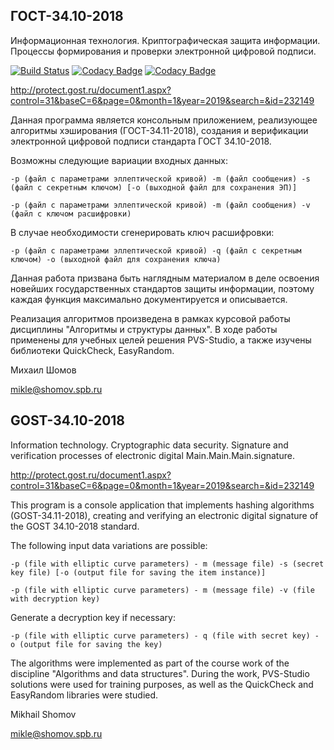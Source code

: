 ## ГОСТ-34.10-2018
Информационная технология. Криптографическая защита информации. Процессы формирования и проверки электронной цифровой подписи.

[![Build Status](https://travis-ci.com/shomov/GOST-34.10-2018.svg?branch=main)](https://travis-ci.com/shomov/GOST-34.10-2018)
[![Codacy Badge](https://app.codacy.com/project/badge/Grade/01f80db73e3e48669df39336093f7ef6)](https://www.codacy.com/gh/shomov/GOST-34.10-2018/dashboard?utm_source=github.com&amp;utm_medium=referral&amp;utm_content=shomov/GOST-34.10-2018&amp;utm_campaign=Badge_Grade)
[![Codacy Badge](https://app.codacy.com/project/badge/Coverage/01f80db73e3e48669df39336093f7ef6)](https://www.codacy.com/gh/shomov/GOST-34.10-2018/dashboard?utm_source=github.com&utm_medium=referral&utm_content=shomov/GOST-34.10-2018&utm_campaign=Badge_Coverage)

http://protect.gost.ru/document1.aspx?control=31&baseC=6&page=0&month=1&year=2019&search=&id=232149

Данная программа является консольным приложением, реализующее алгоритмы хэширования (ГОСТ-34.11-2018), создания и верификации электронной цифровой подписи стандарта ГОСТ 34.10-2018.

Возможны следующие вариации входных данных:

`-p (файл с параметрами эллептической кривой) -m (файл сообщения) -s (файл с секретным ключом) [-o (выходной файл для сохранения ЭП)]`

`-p (файл с параметрами эллептической кривой) -m (файл сообщения) -v (файл с ключом расшифровки)`

В случае необходимости сгенерировать ключ расшифровки:

`-p (файл с параметрами эллептической кривой) -q (файл с секретным ключом) -o (выходной файл для сохранения ключа)`

Данная работа призвана быть наглядным материалом в деле освоения новейших государственных стандартов защиты информации, поэтому каждая функция максимально документируется и описывается.

Реализация алгоритмов произведена в рамках курсовой работы дисциплины "Алгоритмы и структуры данных". В ходе работы применены для учебных целей решения PVS-Studio, а также изучены библиотеки QuickCheck, EasyRandom. 

Михаил Шомов

mikle@shomov.spb.ru

## GOST-34.10-2018
Information technology. Cryptographic data security. Signature and verification processes of electronic digital Main.Main.Main.signature.

http://protect.gost.ru/document1.aspx?control=31&baseC=6&page=0&month=1&year=2019&search=&id=232149

This program is a console application that implements hashing algorithms (GOST-34.11-2018), creating and verifying an electronic digital signature of the GOST 34.10-2018 standard.

The following input data variations are possible:

`-p (file with elliptic curve parameters) - m (message file) -s (secret key file) [-o (output file for saving the item instance)]`

`-p (file with elliptic curve parameters) - m (message file) -v (file with decryption key)`

Generate a decryption key if necessary:

`-p (file with elliptic curve parameters) - q (file with secret key) - o (output file for saving the key)`

The algorithms were implemented as part of the course work of the discipline "Algorithms and data structures". During the work, PVS-Studio solutions were used for training purposes, as well as the QuickCheck and EasyRandom libraries were studied.

Mikhail Shomov

mikle@shomov.spb.ru
